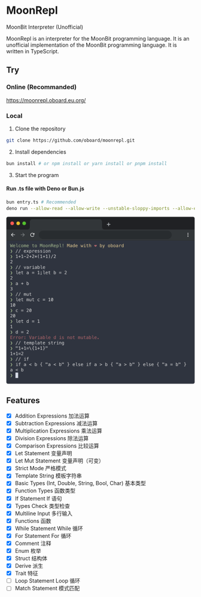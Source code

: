 # MoonRepl

MoonBit Interpreter (Unofficial)

MoonRepl is an interpreter for the MoonBit programming language. It is an unofficial implementation of the MoonBit programming language. It is written in TypeScript.

## Try

### Online (Recommanded)
https://moonrepl.oboard.eu.org/

### Local
1. Clone the repository
```bash
git clone https://github.com/oboard/moonrepl.git
```
2. Install dependencies
```bash
bun install # or npm install or yarn install or pnpm install
```
3. Start the program
#### Run .ts file with Deno or Bun.js
```bash
bun entry.ts # Recommended
deno run --allow-read --allow-write --unstable-sloppy-imports --allow-env
```

![MoonRepl Preview Image](screenshots/1.png)

## Features

- [x] Addition Expressions 加法运算
- [x] Subtraction Expressions 减法运算
- [x] Multiplication Expressions 乘法运算
- [x] Division Expressions 除法运算
- [x] Comparison Expressions 比较运算
- [x] Let Statement 变量声明
- [x] Let Mut Statement 变量声明（可变）
- [x] Strict Mode 严格模式
- [x] Template String 模板字符串
- [x] Basic Types (Int, Double, String, Bool, Char) 基本类型
- [x] Function Types 函数类型
- [x] If Statement If 语句
- [x] Types Check 类型检查
- [x] Multiline Input 多行输入
- [x] Functions 函数
- [x] While Statement While 循环
- [x] For Statement For 循环
- [x] Comment 注释
- [x] Enum 枚举
- [x] Struct 结构体
- [x] Derive 派生
- [x] Trait 特征
- [ ] Loop Statement Loop 循环
- [ ] Match Statement 模式匹配